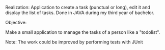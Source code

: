 Realization: Application to create a task (punctual or long), edit it and display the list of tasks. Done in JAVA during my third year of bachelor.

Objective:

Make a small application to manage the tasks of a person like a "todolist".

Note: The work could be improved by performing tests with JUnit
